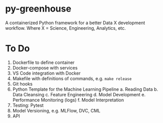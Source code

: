 # py-greenhouse
A containerized Python framework for a better Data X development workflow. Where X = Science, Engineering, Analytics, etc.

# To Do

1. Dockerfile to define container
2. Docker-compose with services
3. VS Code integration with Docker
4. Makefile with definitions of commands, e.g. `make release`
5. Git hooks
6. Python Template for the Machine Learning Pipeline
    a. Reading Data
    b. Data Cleansing
    c. Feature Engineering
    d. Model Development
    e. Performance Monitoring (logs)
    f. Model Interpretation
7. Testing: Pytest
8. Model Versioning, e.g. MLFlow, DVC, CML
9. API